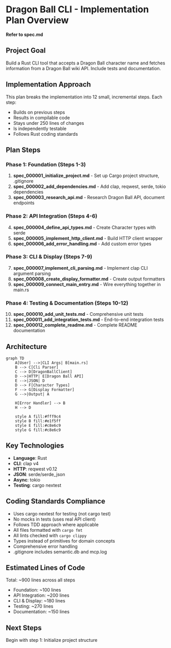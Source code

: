 # Dragon Ball CLI - Implementation Plan Overview

**Refer to spec.md**

## Project Goal
Build a Rust CLI tool that accepts a Dragon Ball character name and fetches information from a Dragon Ball wiki API. Include tests and documentation.

## Implementation Approach
This plan breaks the implementation into 12 small, incremental steps. Each step:
- Builds on previous steps
- Results in compilable code
- Stays under 250 lines of changes
- Is independently testable
- Follows Rust coding standards

## Plan Steps

### Phase 1: Foundation (Steps 1-3)
1. **spec_000001_initialize_project.md** - Set up Cargo project structure, .gitignore
2. **spec_000002_add_dependencies.md** - Add clap, reqwest, serde, tokio dependencies
3. **spec_000003_research_api.md** - Research Dragon Ball API, document endpoints

### Phase 2: API Integration (Steps 4-6)
4. **spec_000004_define_api_types.md** - Create Character types with serde
5. **spec_000005_implement_http_client.md** - Build HTTP client wrapper
6. **spec_000006_add_error_handling.md** - Add custom error types

### Phase 3: CLI & Display (Steps 7-9)
7. **spec_000007_implement_cli_parsing.md** - Implement clap CLI argument parsing
8. **spec_000008_create_display_formatter.md** - Create output formatters
9. **spec_000009_connect_main_entry.md** - Wire everything together in main.rs

### Phase 4: Testing & Documentation (Steps 10-12)
10. **spec_000010_add_unit_tests.md** - Comprehensive unit tests
11. **spec_000011_add_integration_tests.md** - End-to-end integration tests
12. **spec_000012_complete_readme.md** - Complete README documentation

## Architecture

```mermaid
graph TD
    A[User] -->|CLI Args| B[main.rs]
    B --> C[Cli Parser]
    C --> D[DragonBallClient]
    D -->|HTTP| E[Dragon Ball API]
    E -->|JSON| D
    D --> F[Character Types]
    F --> G[Display Formatter]
    G -->|Output| A

    H[Error Handler] --> B
    H --> D

    style A fill:#fff9c4
    style B fill:#e1f5ff
    style E fill:#c8e6c9
    style G fill:#c8e6c9
```

## Key Technologies
- **Language**: Rust
- **CLI**: clap v4
- **HTTP**: reqwest v0.12
- **JSON**: serde/serde_json
- **Async**: tokio
- **Testing**: cargo nextest

## Coding Standards Compliance
- Uses cargo nextest for testing (not cargo test)
- No mocks in tests (uses real API client)
- Follows TDD approach where applicable
- All files formatted with `cargo fmt`
- All lints checked with `cargo clippy`
- Types instead of primitives for domain concepts
- Comprehensive error handling
- .gitignore includes semantic.db and mcp.log

## Estimated Lines of Code
Total: ~900 lines across all steps
- Foundation: ~100 lines
- API Integration: ~200 lines
- CLI & Display: ~180 lines
- Testing: ~270 lines
- Documentation: ~150 lines

## Next Steps
Begin with step 1: Initialize project structure
